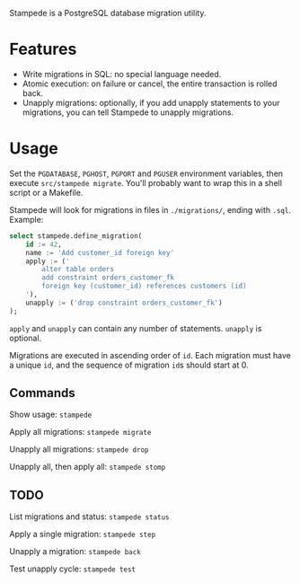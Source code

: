 Stampede is a PostgreSQL database migration utility.

Features
========

* Write migrations in SQL: no special language needed.
* Atomic execution: on failure or cancel, the entire transaction is rolled back.
* Unapply migrations: optionally, if you add unapply statements to your migrations, you can tell Stampede to unapply migrations.

Usage
=====

Set the `PGDATABASE`, `PGHOST`, `PGPORT` and `PGUSER` environment variables, then execute `src/stampede migrate`. You'll probably want to wrap this in a shell script or a Makefile.

Stampede will look for migrations in files in `./migrations/`, ending with `.sql`. Example:

```sql
select stampede.define_migration(
    id := 42,
    name := 'Add customer_id foreign key'
    apply := ('
        alter table orders
        add constraint orders_customer_fk
        foreign key (customer_id) references customers (id)
    '),
    unapply := ('drop constraint orders_customer_fk')
);
```

`apply` and `unapply` can contain any number of statements. `unapply` is optional.

Migrations are executed in ascending order of `id`. Each migration must have a unique `id`, and the sequence of migration `id`s should start at 0.

Commands
--------

Show usage: `stampede`

Apply all migrations: `stampede migrate`

Unapply all migrations: `stampede drop`

Unapply all, then apply all: `stampede stomp`

TODO
----

List migrations and status: `stampede status`

Apply a single migration: `stampede step`

Unapply a migration: `stampede back`

Test unapply cycle: `stampede test`
